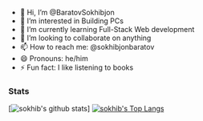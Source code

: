 - 👋 Hi, I’m @BaratovSokhibjon
- 👀 I’m interested in Building PCs
- 🌱 I’m currently learning Full-Stack Web development
- 💞️ I’m looking to collaborate on anything
- 📫 How to reach me: @sokhibjonbaratov
- 😄 Pronouns: he/him
- ⚡ Fun fact: I like listening to books

### Stats
[![sokhib's github stats](https://github-readme-stats.vercel.app/api?username=sokhib&hide=stars&count_private=true&show_icons=true&include_all_commits=true&theme=vue-dark )]
[![sokhib's Top Langs](https://github-readme-stats.vercel.app/api/top-langs/?username=sokhib&layout=compact&theme=vue-dark)](https://github.com/anuraghazra/github-readme-stats)
<!---
akiyomov/akiyomov is a ✨ special ✨ repository because its `README.md` (this file) appears on your GitHub profile.
You can click the Preview link to take a look at your changes.
--->

<!---
BaratovSokhibjon/BaratovSokhibjon is a ✨ special ✨ repository because its `README.md` (this file) appears on your GitHub profile.
You can click the Preview link to take a look at your changes.
--->
